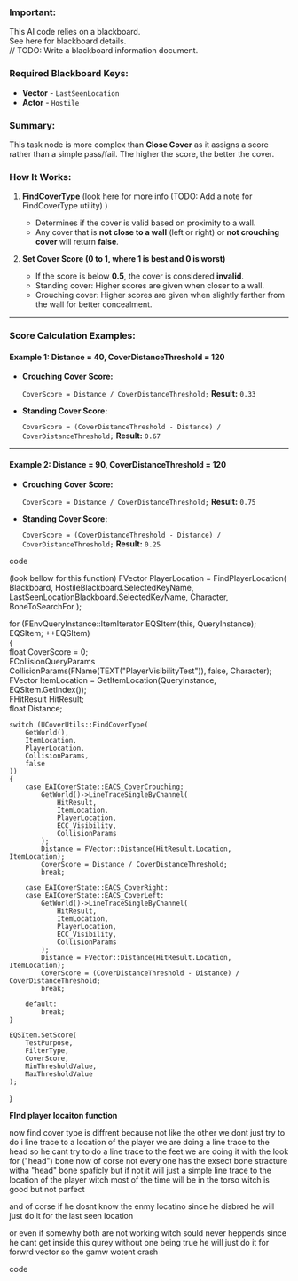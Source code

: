 

### **Important:**

This AI code relies on a blackboard.  
See here for blackboard details.  
// TODO: Write a blackboard information document.

### **Required Blackboard Keys:**

- **Vector** - `LastSeenLocation`
- **Actor** - `Hostile`
### **Summary:**

This task node is more complex than **Close Cover** as it assigns a score rather than a simple pass/fail. The higher the score, the better the cover.

### **How It Works:**

1. **FindCoverType** (look here for more info (TODO: Add a note for FindCoverType utility) )
    
    - Determines if the cover is valid based on proximity to a wall.
    - Any cover that is **not close to a wall** (left or right) or **not crouching cover** will return **false**.
    
2. **Set Cover Score (0 to 1, where 1 is best and 0 is worst)**
    
    - If the score is below **0.5**, the cover is considered **invalid**.
    - Standing cover: Higher scores are given when closer to a wall.
    - Crouching cover: Higher scores are given when slightly farther from the wall for better concealment.

---

### **Score Calculation Examples:**

#### **Example 1: Distance = 40, CoverDistanceThreshold = 120**

- **Crouching Cover Score:**

    `CoverScore = Distance / CoverDistanceThreshold;`
    **Result:** `0.33`
    
- **Standing Cover Score:**
    
    `CoverScore = (CoverDistanceThreshold - Distance) / CoverDistanceThreshold;`
    **Result:** `0.67`
---

#### **Example 2: Distance = 90, CoverDistanceThreshold = 120**

- **Crouching Cover Score:**

    `CoverScore = Distance / CoverDistanceThreshold;`
    **Result:** `0.75`
    
- **Standing Cover Score:**
  
    `CoverScore = (CoverDistanceThreshold - Distance) / CoverDistanceThreshold;`
    **Result:** `0.25`
    



code 


(look bellow for this function)
FVector PlayerLocation = FindPlayerLocation(
    Blackboard, 
    HostileBlackboard.SelectedKeyName,  
    LastSeenLocationBlackboard.SelectedKeyName, 
    Character,  
    BoneToSearchFor
);  

for (FEnvQueryInstance::ItemIterator EQSItem(this, QueryInstance); EQSItem; ++EQSItem)  
{                
    float CoverScore = 0;  
    FCollisionQueryParams CollisionParams(FName(TEXT("PlayerVisibilityTest")), false, Character);  
    FVector ItemLocation = GetItemLocation(QueryInstance, EQSItem.GetIndex());  
    FHitResult HitResult;  
    float Distance;  

    switch (UCoverUtils::FindCoverType(
        GetWorld(), 
        ItemLocation, 
        PlayerLocation, 
        CollisionParams,  
        false
    ))  
    {                
        case EAICoverState::EACS_CoverCrouching:  
            GetWorld()->LineTraceSingleByChannel(
                HitResult, 
                ItemLocation, 
                PlayerLocation,  
                ECC_Visibility,  
                CollisionParams
            );                   
            Distance = FVector::Distance(HitResult.Location, ItemLocation);  
            CoverScore = Distance / CoverDistanceThreshold;  
            break;  

        case EAICoverState::EACS_CoverRight:  
        case EAICoverState::EACS_CoverLeft:  
            GetWorld()->LineTraceSingleByChannel(
                HitResult, 
                ItemLocation, 
                PlayerLocation,  
                ECC_Visibility,  
                CollisionParams
            );                   
            Distance = FVector::Distance(HitResult.Location, ItemLocation);  
            CoverScore = (CoverDistanceThreshold - Distance) / CoverDistanceThreshold;  
            break;  

        default: 
            break;  
    }                

    EQSItem.SetScore(
        TestPurpose, 
        FilterType, 
        CoverScore, 
        MinThresholdValue, 
        MaxThresholdValue
    );  
}  
















**FInd player locaiton function** 

now find cover type is diffrent because not like the other we dont just try to do i line trace to a location of the player we are doing a line trace to the head so he cant try to do a line trace to the feet we are doing it with the look for ("head") bone now of corse not every one has the exsect bone stracture witha "head" bone spaficly but if not it will just a simple line trace to the location of the player witch most of the time will be in the torso witch is good but not parfect 

and of corse if he dosnt know the enmy locatino since he disbred he will just do it for the last seen location 

or even if somewhy both are not working witch sould never heppends since he cant get inside this qurey without one being true he will just do it for forwrd vector so the gamw wotent crash 


code


